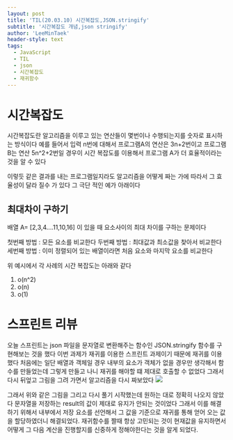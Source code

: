 ```yaml
---
layout: post
title: 'TIL(20.03.10) 시간복잡도,JSON.stringify'
subtitle: '시간복잡도 개념,json stringify'
author: 'LeeMinTaek'
header-style: text
tags:
  - JavaScript
  - TIL
  - json
  - 시간복잡도
  - 재귀함수
---
```


# 시간복잡도

시간복잡도란 알고리즘을 이루고 있는 연산들이 몇번이나 수행되는지를 숫자로 표시하는 방식이다
예를 들어서 입력 n번에 대해서 프로그램A의 연산은 3n+2번이고 프로그램 B는 연산 5n^2+2번일 경우이 시간 복잡도를 이용해서 프로그램 A가 더 효율적이라는 것을 알 수 있다

이렇듯 같은 결과를 내는 프로그램일지라도 알고리즘을 어떻게 짜는 가에 따라서 그 효율성이 달라 질수 가 있다 그 극단 적인 예가 아래이다

## 최대차이 구하기

배열 A= [2,3,4....11,10,16] 이 있을 때 요소사이의 최대 차이를 구하는 문제이다

첫번째 방법 : 모든 요소를 비교한다
두번째 방법 : 최대값과 최소값을 찾아서 비교한다
세번째 방법 : 이미 정렬되어 있는 배열이라면 처음 요소와 마지막 요소를 비교한다

위 예시에서 각 사례의 시간 복잡도는 아래와 같다

1. o(n^2)
2. o(n)
3. o(1)

# 스프린트 리뷰

오늘 스프린트는 json 파일을 문자열로 변환해주는 함수인 JSON.stringify 함수를 구현해보는 것을 했다 이번 과제가 재귀를 이용한 스프린트 과제이기 때문에 재귀를 이용했다 처음에는 일단 배열과 객체일 경우 내부의 요소가 객체가 없을 경우만 생각해서 함수를 만들었는데 그렇게 만들고 나니 재귀를 해야할 떄 제대로 호출할 수 없었다 그래서 다시 뒤엎고 그림을 그려 가면서 알고리즘을 다시 짜보았다
![](https://images.velog.io/images/1571min/post/536cfd55-46b9-4542-b14c-3170ad7f6102/image.png)

그래서 위와 같은 그림을 그리고 다시 풀기 시작했는데 원하는 대로 정확히 나오지 않았다 문자열을 저장하는 result의 값이 제대로 유지가 안되는 것이었다 그래서 이를 해결하기 위해서 내부에서 저장 요소를 선언해서 그 값을 기준으로 재귀를 통해 얻어 오는 값을 할당하였더니 해결되었다. 재귀함수를 짤때 항상 고민되는 것이 현재값을 유지하면서 어떻게 그 다음 계산을 진행할지를 신중하게 정해야한다는 것을 알게 되었다.
